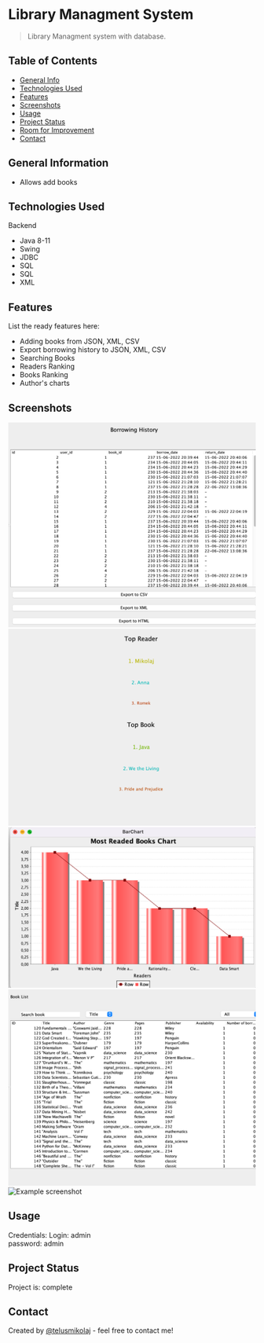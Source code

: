 # Library Managment System
> Library Managment system with database.

## Table of Contents
* [General Info](#general-information)
* [Technologies Used](#technologies-used)
* [Features](#features)
* [Screenshots](#screenshots)
* [Usage](#usage)
* [Project Status](#project-status)
* [Room for Improvement](#room-for-improvement)
* [Contact](#contact)
<!-- * [License](#license) -->


## General Information
- Allows add books 
<!-- You don't have to answer all the questions - just the ones relevant to your project. -->


## Technologies Used
Backend
- Java 8-11
- Swing
- JDBC
- SQL
- SQL
- XML

## Features
List the ready features here:
- Adding books from JSON, XML, CSV
- Export borrowing history to JSON, XML, CSV
- Searching Books
- Readers Ranking
- Books Ranking
- Author's charts



## Screenshots
![Example screenshot](./img/1.png)
![Example screenshot](./img/2.png)
![Example screenshot](./img/3.png)
![Example screenshot](./img/4.png)
![Example screenshot](./img/5.png)
<!-- If you have screenshots you'd like to share, include them here. -->

## Usage

Credentials:
Login: admin  
password: admin

## Project Status
Project is: complete

## Contact
Created by [@telusmikolaj](https://www.linkedin.com/in/miko%C5%82aj-telus-84aa7122b) - feel free to contact me!

